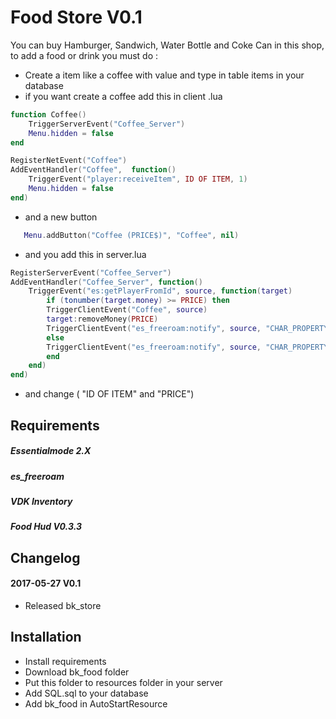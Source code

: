 # Food Store V0.1

You can buy Hamburger, Sandwich, Water Bottle and Coke Can in this shop, to add a
food or drink you must do :

 - Create a item like a coffee with value and type in table items in your database
 - if you want create a coffee add this in client .lua
 
```lua
function Coffee()
    TriggerServerEvent("Coffee_Server")
	Menu.hidden = false
end

RegisterNetEvent("Coffee")
AddEventHandler("Coffee",  function()
    TriggerEvent("player:receiveItem", ID OF ITEM, 1)
	Menu.hidden = false  
end)
```
- and a new button

```lua
   Menu.addButton("Coffee (PRICE$)", "Coffee", nil)
```

- and you add this in server.lua

```lua
RegisterServerEvent("Coffee_Server")
AddEventHandler("Coffee_Server", function()
	TriggerEvent("es:getPlayerFromId", source, function(target)
	    if (tonumber(target.money) >= PRICE) then
		TriggerClientEvent("Coffee", source)
		target:removeMoney(PRICE)
		TriggerClientEvent("es_freeroam:notify", source, "CHAR_PROPERTY_BAR_MIRROR_PARK", 1, "Store", false, "Coffee ~g~+1 !\n")
		else
		TriggerClientEvent("es_freeroam:notify", source, "CHAR_PROPERTY_BAR_MIRROR_PARK", 1, "Store", false, "~r~You don't have enought money !\n")
		end
	end)
end)
```
- and change ( "ID OF ITEM" and "PRICE")

## Requirements

##### Essentialmode 2.X
##### es_freeroam
##### VDK Inventory
##### Food Hud V0.3.3

## Changelog
#### 2017-05-27 V0.1 
 - Released bk_store

## Installation

* Install requirements
* Download bk_food folder
* Put this folder to resources folder in your server
* Add SQL.sql to your database
* Add bk_food in AutoStartResource
